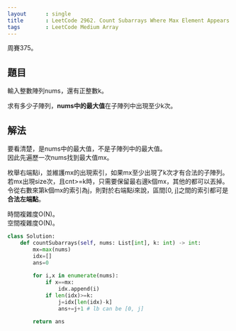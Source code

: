 ```yaml
---
layout      : single
title       : LeetCode 2962. Count Subarrays Where Max Element Appears at Least K Times
tags        : LeetCode Medium Array
---
```

周賽375。

## 題目

輸入整數陣列nums，還有正整數k。  

求有多少子陣列，**nums中的最大值**在子陣列中出現至少k次。  

## 解法

要看清楚，是nums中的最大值，不是子陣列中的最大值。  
因此先遍歷一次nums找到最大值mx。  

枚舉右端點i，並維護mx的出現索引，如果mx至少出現了k次才有合法的子陣列。  
若mx出現size次，且cnt>=k時，只需要保留最右邊k個mx，其他的都可以丟掉。  
令從右數來第k個mx的索引為j，則對於右端點i來說，區間[0, j]之間的索引都可是**合法左端點**。  

時間複雜度O(N)。  
空間複雜度O(N)。  

```python
class Solution:
    def countSubarrays(self, nums: List[int], k: int) -> int:
        mx=max(nums)
        idx=[]
        ans=0
        
        for i,x in enumerate(nums):
            if x==mx:
                idx.append(i)
            if len(idx)>=k:
                j=idx[len(idx)-k]
                ans+=j+1 # lb can be [0, j]
                
        return ans
```
